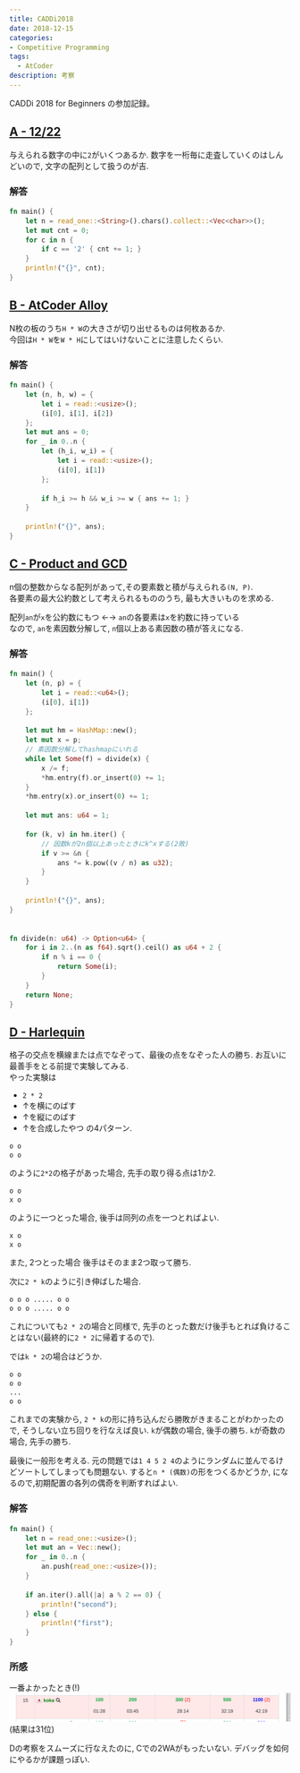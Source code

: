 ```yaml
---
title: CADDi2018
date: 2018-12-15
categories:
- Competitive Programming
tags:
  - AtCoder
description: 考察
---
```


CADDi 2018 for Beginners の参加記録。

## [A - 12/22](https://caddi2018b.contest.atcoder.jp/tasks/caddi2018b_a)

与えられる数字の中に`2`がいくつあるか.
数字を一桁毎に走査していくのはしんどいので, 文字の配列として扱うのが吉.

### 解答

```rust
fn main() {
    let n = read_one::<String>().chars().collect::<Vec<char>>();
    let mut cnt = 0;
    for c in n {
        if c == '2' { cnt += 1; }
    }
    println!("{}", cnt);
}
```

## [B - AtCoder Alloy](https://caddi2018b.contest.atcoder.jp/tasks/caddi2018b_b)

N枚の板のうち`H * W`の大きさが切り出せるものは何枚あるか.  
今回は`H * W`を`W * H`にしてはいけないことに注意したくらい.

### 解答

```rust
fn main() {
    let (n, h, w) = {
        let i = read::<usize>();
        (i[0], i[1], i[2])
    };
    let mut ans = 0;
    for _ in 0..n {
        let (h_i, w_i) = {
            let i = read::<usize>();
            (i[0], i[1])
        };

        if h_i >= h && w_i >= w { ans += 1; }
    }

    println!("{}", ans);
}
```


## [C - Product and GCD](https://caddi2018b.contest.atcoder.jp/tasks/caddi2018_a)

n個の整数からなる配列があって,その要素数と積が与えられる`(N, P)`.  
各要素の最大公約数として考えられるもののうち, 最も大きいものを求める.

配列`an`が`x`を公約数にもつ ←→ `an`の各要素は`x`を約数に持っている  
なので, `an`を素因数分解して, `n`個以上ある素因数の積が答えになる.

### 解答

```rust
fn main() {
    let (n, p) = {
        let i = read::<u64>();
        (i[0], i[1])
    };

    let mut hm = HashMap::new();
    let mut x = p;
    // 素因数分解してhashmapにいれる
    while let Some(f) = divide(x) {
        x /= f;
        *hm.entry(f).or_insert(0) += 1;
    }
    *hm.entry(x).or_insert(0) += 1;

    let mut ans: u64 = 1;

    for (k, v) in hm.iter() {
        // 因数kが2n個以上あったときにk^xする(2敗)
        if v >= &n {
            ans *= k.pow((v / n) as u32);
        }
    }

    println!("{}", ans);
}


fn divide(n: u64) -> Option<u64> {
    for i in 2..(n as f64).sqrt().ceil() as u64 + 2 {
        if n % i == 0 {
            return Some(i);
        }
    } 
    return None;
}
```

## [D - Harlequin](https://caddi2018b.contest.atcoder.jp/tasks/caddi2018_b)

格子の交点を横線または点でなぞって、最後の点をなぞった人の勝ち.
お互いに最善手をとる前提で実験してみる.  
やった実験は
- `2 * 2`
- ↑を横にのばす
- ↑を縦にのばす
- ↑を合成したやつ
の4パターン.

```
o o
o o
```
のように`2*2`の格子があった場合, 先手の取り得る点は1か2.

```
o o
x o
```

のように一つとった場合, 後手は同列の点を一つとればよい.

```
x o
x o
```

また, 2つとった場合 後手はそのまま2つ取って勝ち.


次に`2 * k`のように引き伸ばした場合.

```
o o o ..... o o
o o o ..... o o
```

これについても`2 * 2`の場合と同様で, 先手のとった数だけ後手もとれば負けることはない(最終的に`2 * 2`に帰着するので).  

では`k * 2`の場合はどうか.  

```
o o
o o
...
o o
```

これまでの実験から, `2 * k`の形に持ち込んだら勝敗がきまることがわかったので, そうしない立ち回りを行なえば良い.
`k`が偶数の場合, 後手の勝ち. `k`が奇数の場合, 先手の勝ち.

最後に一般形を考える.
元の問題では`1 4 5 2 4`のようにランダムに並んでるけどソートしてしまっても問題ない.
すると`n * (偶数)`の形をつくるかどうか, になるので,初期配置の各列の偶奇を判断すればよい.


### 解答

```rust
fn main() {
    let n = read_one::<usize>();
    let mut an = Vec::new();
    for _ in 0..n {
        an.push(read_one::<usize>());
    }

    if an.iter().all(|a| a % 2 == 0) {
        println!("second");
    } else {
        println!("first");
    }
}
```

### 所感

一番よかったとき(!)
![](./img/caddi2018b.png)
(結果は31位)

Dの考察をスムーズに行なえたのに, Cでの2WAがもったいない.
デバッグを如何にやるかが課題っぽい.
